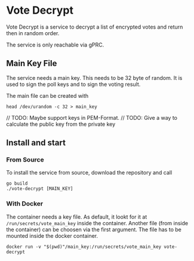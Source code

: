 # Vote Decrypt

Vote Decrypt is a service to decrypt a list of encrypted votes and return then
in random order.

The service is only reachable via gPRC.


## Main Key File

The service needs a main key. This needs to be 32 byte of random. It is used to
sign the poll keys and to sign the voting result.

The main file can be created with

```
head /dev/urandom -c 32 > main_key
```

// TODO: Maybe support keys in PEM-Format.
// TODO: Give a way to calculate the public key from the private key


## Install and start

### From Source

To install the service from source, download the repository and call

```
go build
./vote-decrypt [MAIN_KEY]
```

### With Docker

The container needs a key file. As default, it lookt for it at
`/run/secrets/vote_main_key` inside the container. Another file (from inside the
container) can be choosen via the first argument. The file has to be mounted
inside the docker container.

```
docker run -v "$(pwd)"/main_key:/run/secrets/vote_main_key vote-decrypt
```
